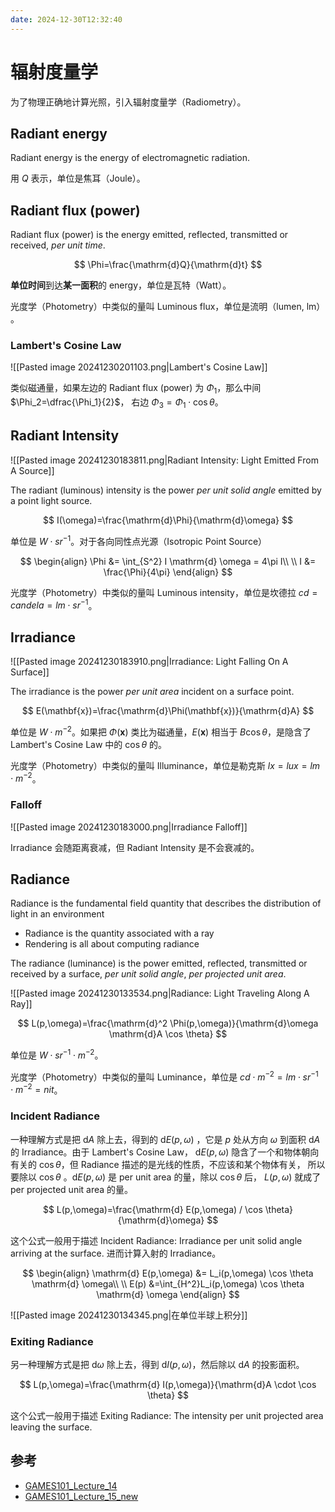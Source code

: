 ```yaml
---
date: 2024-12-30T12:32:40
---
```


# 辐射度量学

为了物理正确地计算光照，引入辐射度量学（Radiometry）。

## Radiant energy

Radiant energy is the energy of electromagnetic radiation.

用 $Q$ 表示，单位是焦耳（Joule）。

## Radiant flux (power)

Radiant flux (power) is the energy emitted, reflected, transmitted or received, *per unit time*.

$$
\Phi=\frac{\mathrm{d}Q}{\mathrm{d}t}
$$

**单位时间**到达**某一面积**的 energy，单位是瓦特（Watt）。

光度学（Photometry）中类似的量叫 Luminous flux，单位是流明（lumen, lm） 。

### Lambert's Cosine Law

![[Pasted image 20241230201103.png|Lambert's Cosine Law]]

类似磁通量，如果左边的 Radiant flux (power) 为 $\Phi_1$，那么中间 $\Phi_2=\dfrac{\Phi_1}{2}$， 右边 $\Phi_3 = \Phi_1 \cdot \cos \theta$。

## Radiant Intensity

![[Pasted image 20241230183811.png|Radiant Intensity: Light Emitted From A Source]]

The radiant (luminous) intensity is the power *per unit solid angle* emitted by a point light source.

$$
I(\omega)=\frac{\mathrm{d}\Phi}{\mathrm{d}\omega}
$$

单位是 $W \cdot sr^{-1}$。对于各向同性点光源（Isotropic Point Source）

$$
\begin{align}
\Phi &= \int_{S^2} I \mathrm{d} \omega = 4\pi I\\
\\
I &= \frac{\Phi}{4\pi}
\end{align}
$$

光度学（Photometry）中类似的量叫 Luminous intensity，单位是坎德拉 $cd = candela = lm \cdot sr^{-1}$。

## Irradiance

![[Pasted image 20241230183910.png|Irradiance: Light Falling On A Surface]]

The irradiance is the power *per unit area* incident on a surface point.

$$
E(\mathbf{x})=\frac{\mathrm{d}\Phi(\mathbf{x})}{\mathrm{d}A}
$$

单位是 $W \cdot m^{-2}$。如果把 $\Phi(\mathbf{x})$ 类比为磁通量，$E(\mathbf{x})$ 相当于 $B \cos \theta$，是隐含了 Lambert's Cosine Law 中的 $\cos \theta$ 的。

光度学（Photometry）中类似的量叫 Illuminance，单位是勒克斯 $lx=lux=lm \cdot m^{-2}$。

### Falloff

![[Pasted image 20241230183000.png|Irradiance Falloff]]

Irradiance 会随距离衰减，但 Radiant Intensity 是不会衰减的。

## Radiance

Radiance is the fundamental field quantity that describes the distribution of light in an environment

- Radiance is the quantity associated with a ray
- Rendering is all about computing radiance

The radiance (luminance) is the power emitted, reflected, transmitted or received by a surface, *per unit solid angle*, *per projected unit area*.

![[Pasted image 20241230133534.png|Radiance: Light Traveling Along A Ray]]

$$
L(p,\omega)=\frac{\mathrm{d}^2 \Phi(p,\omega)}{\mathrm{d}\omega \mathrm{d}A \cos \theta}
$$

单位是 $W \cdot sr^{-1} \cdot m^{-2}$。

光度学（Photometry）中类似的量叫 Luminance，单位是 $cd \cdot m^{-2} = lm \cdot sr^{-1} \cdot m^{-2} = nit$。

### Incident Radiance

一种理解方式是把 $\mathrm{d}A$ 除上去，得到的 $\mathrm{d} E(p,\omega)$ ，它是 $p$ 处从方向 $\omega$ 到面积 $\mathrm{d}A$ 的 Irradiance。由于 Lambert's Cosine Law， $\mathrm{d}E(p,\omega)$ 隐含了一个和物体朝向有关的 $\cos \theta$，但 Radiance 描述的是光线的性质，不应该和某个物体有关， 所以要除以 $\cos \theta$ 。$\mathrm{d}E(p,\omega)$ 是 per unit area 的量，除以 $\cos \theta$ 后， $L(p,\omega)$ 就成了 per projected unit area 的量。

$$
L(p,\omega)=\frac{\mathrm{d} E(p,\omega) / \cos \theta}{\mathrm{d}\omega}
$$

这个公式一般用于描述 Incident Radiance: Irradiance per unit solid angle arriving at the surface. 进而计算入射的 Irradiance。

$$
\begin{align}
\mathrm{d} E(p,\omega) &= L_i(p,\omega) \cos \theta \mathrm{d} \omega\\
\\
E(p) &=\int_{H^2}L_i(p,\omega) \cos \theta \mathrm{d} \omega
\end{align}
$$

![[Pasted image 20241230134345.png|在单位半球上积分]]

### Exiting Radiance

另一种理解方式是把 $\mathrm{d}\omega$ 除上去，得到 $\mathrm{d}I(p,\omega)$，然后除以 $\mathrm{d}A$ 的投影面积。

$$
L(p,\omega)=\frac{\mathrm{d} I(p,\omega)}{\mathrm{d}A \cdot \cos \theta}
$$

这个公式一般用于描述 Exiting Radiance: The intensity per unit projected area leaving the surface.

## 参考

- [GAMES101_Lecture_14](https://sites.cs.ucsb.edu/~lingqi/teaching/resources/GAMES101_Lecture_14.pdf)
- [GAMES101_Lecture_15_new](https://sites.cs.ucsb.edu/~lingqi/teaching/resources/GAMES101_Lecture_15.pdf)
